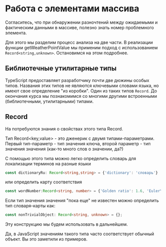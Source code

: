 # Работа с элементами массива

Согласитесь, что при обнаружении разночтений между ожидаемыми и фактическим данными в массиве, полезно знать номер проблемного элемента.

Для этого мы разделим процесс анализа на две части. В реализации функции getWeatherPointValue мы применим подход с использованием `Record<string,unknown>`. Остановимся на этом подробнее.

## Библиотечные утилитарные типы

TypeScript предоставляет разработчику почти две дюжины особых типов. Названия этих типов не являются ключевыми словами языка, но имеют свое определение "из коробки". Один из таких типов `Record`. До окончания курса мы познакомимся со многими другими встроенными (библиотечными, утилитарными) типами.

## Record

На потребуются знания о свойствах этого типа Record.

Тип Record&lt;key,value&gt; - это дженерик с двумя типами-параметрами. Первый тип-параметр - тип значения ключа, второй параметр - тип значения значения (как-то много слов о значении, да?)

С помощью этого типа можно легко определить словарь для локализации терминов на разные языки

```ts
const dictionaryRu: Record<string,string> = {'dictionary': 'словарь'}
```

или определить карту соответствия

```ts
const wordNumber:Record<string, number> = {'Golden ratio': 1.6, 'Euler\'s Number ': 2.7, 'Pi': 3.14};
```

Если тип значения значения "пока еще" не известен можно определить тип словаря-карты как:

```ts
const nonTrivialObject: Record<string, unknown> = {};
```

Эту конструкцию мы будем использовать в дальнейшем.

Да, в JavaScript значениям такого типа часто соответствует обычный объект. Вы это заметили из примеров.
